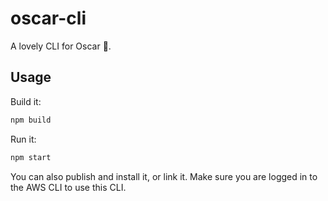 # oscar-cli

A lovely CLI for Oscar 🤖.

## Usage

Build it:

```bash
npm build
```

Run it:

```bash
npm start
```

You can also publish and install it, or link it. Make sure you are logged in to the AWS CLI to use this CLI.
